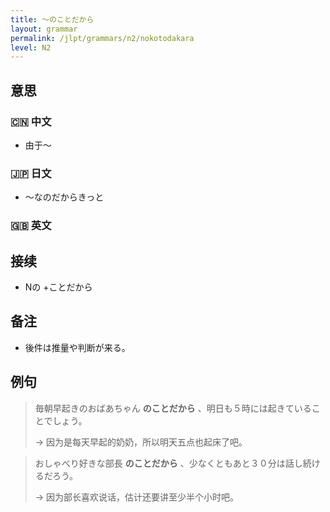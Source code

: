 ```yaml
---
title: 〜のことだから
layout: grammar
permalink: /jlpt/grammars/n2/nokotodakara
level: N2
---
```


## 意思

### 🇨🇳 中文

- 由于〜

### 🇯🇵 日文

- 〜なのだからきっと

### 🇬🇧 英文


## 接续

- Nの +ことだから

## 备注

- 後件は推量や判断が来る。

## 例句

> 毎朝早起きのおばあちゃん **のことだから** 、明日も５時には起きていることでしょう。
>
> → 因为是每天早起的奶奶，所以明天五点也起床了吧。

> おしゃべり好きな部長 **のことだから** 、少なくともあと３０分は話し続けるだろう。
>
> → 因为部长喜欢说话，估计还要讲至少半个小时吧。

